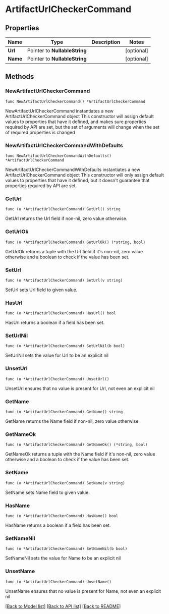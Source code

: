 # ArtifactUrlCheckerCommand

## Properties

Name | Type | Description | Notes
------------ | ------------- | ------------- | -------------
**Url** | Pointer to **NullableString** |  | [optional] 
**Name** | Pointer to **NullableString** |  | [optional] 

## Methods

### NewArtifactUrlCheckerCommand

`func NewArtifactUrlCheckerCommand() *ArtifactUrlCheckerCommand`

NewArtifactUrlCheckerCommand instantiates a new ArtifactUrlCheckerCommand object
This constructor will assign default values to properties that have it defined,
and makes sure properties required by API are set, but the set of arguments
will change when the set of required properties is changed

### NewArtifactUrlCheckerCommandWithDefaults

`func NewArtifactUrlCheckerCommandWithDefaults() *ArtifactUrlCheckerCommand`

NewArtifactUrlCheckerCommandWithDefaults instantiates a new ArtifactUrlCheckerCommand object
This constructor will only assign default values to properties that have it defined,
but it doesn't guarantee that properties required by API are set

### GetUrl

`func (o *ArtifactUrlCheckerCommand) GetUrl() string`

GetUrl returns the Url field if non-nil, zero value otherwise.

### GetUrlOk

`func (o *ArtifactUrlCheckerCommand) GetUrlOk() (*string, bool)`

GetUrlOk returns a tuple with the Url field if it's non-nil, zero value otherwise
and a boolean to check if the value has been set.

### SetUrl

`func (o *ArtifactUrlCheckerCommand) SetUrl(v string)`

SetUrl sets Url field to given value.

### HasUrl

`func (o *ArtifactUrlCheckerCommand) HasUrl() bool`

HasUrl returns a boolean if a field has been set.

### SetUrlNil

`func (o *ArtifactUrlCheckerCommand) SetUrlNil(b bool)`

 SetUrlNil sets the value for Url to be an explicit nil

### UnsetUrl
`func (o *ArtifactUrlCheckerCommand) UnsetUrl()`

UnsetUrl ensures that no value is present for Url, not even an explicit nil
### GetName

`func (o *ArtifactUrlCheckerCommand) GetName() string`

GetName returns the Name field if non-nil, zero value otherwise.

### GetNameOk

`func (o *ArtifactUrlCheckerCommand) GetNameOk() (*string, bool)`

GetNameOk returns a tuple with the Name field if it's non-nil, zero value otherwise
and a boolean to check if the value has been set.

### SetName

`func (o *ArtifactUrlCheckerCommand) SetName(v string)`

SetName sets Name field to given value.

### HasName

`func (o *ArtifactUrlCheckerCommand) HasName() bool`

HasName returns a boolean if a field has been set.

### SetNameNil

`func (o *ArtifactUrlCheckerCommand) SetNameNil(b bool)`

 SetNameNil sets the value for Name to be an explicit nil

### UnsetName
`func (o *ArtifactUrlCheckerCommand) UnsetName()`

UnsetName ensures that no value is present for Name, not even an explicit nil

[[Back to Model list]](../README.md#documentation-for-models) [[Back to API list]](../README.md#documentation-for-api-endpoints) [[Back to README]](../README.md)


